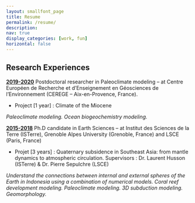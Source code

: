 ```yaml
---
layout: smallfont_page
title: Resume
permalink: /resume/
description: 
nav: true
display_categories: [work, fun]
horizontal: false
---
```


## Research Experiences

 <a href="#">__2019-2020__</a> Postdoctoral researcher in Paleoclimate modeling – at Centre Européen de Recherche et d’Enseignement en Géosciences de l’Environnement (CEREGE – Aix-en-Provence, France).

- Project [1 year] : Climate of the Miocene

_Paleoclimate modeling. Ocean biogeochemistry modeling._

 <a href="#">__2015-2018__</a>  Ph.D candidate in Earth Sciences – at Institut des Sciences de la Terre (ISTerre), Grenoble Alpes University (Grenoble, France) and LSCE (Paris, France)

- Projet [3 years] : Quaternary subsidence in Southeast Asia: from mantle dynamics to atmospheric circulation. Supervisors : Dr. Laurent Husson (ISTerre) & Dr. Pierre Sepulchre (LSCE)

_Understand the connections between internal and external spheres of the Earth in Indonesia using a combination of numerical models. Coral reef development modeling. Paleoclimate modeling. 3D subduction modeling. Geomorphology._
